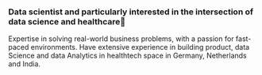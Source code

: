 ### Data scientist and particularly interested in the intersection of data science and healthcare👋

Expertise in solving real-world business problems, with a passion for fast-paced environments. Have extensive experience in building product, data Science and data Analytics in healthtech space in Germany, Netherlands and India.

<!--
**akrishta305/akrishta305** is a ✨ _special_ ✨ repository because its `README.md` (this file) appears on your GitHub profile.

Here are some ideas to get you started:

- 🔭 I’m currently working on ...
- 🌱 I’m currently learning ...
- 👯 I’m looking to collaborate on ...
- 🤔 I’m looking for help with ...
- 💬 Ask me about ...
- 📫 How to reach me: ...
- 😄 Pronouns: ...
- ⚡ Fun fact: ...
-->
